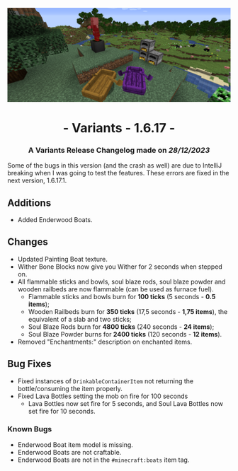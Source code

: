 ![Additions and Changes from 1.6.17](ChangelogPhoto.png)

# <center>- Variants - 1.6.17 -</center>
### <center>A Variants Release Changelog made on *28/12/2023*</center>

Some of the bugs in this version (and the crash as well) are due to IntelliJ breaking when I was going to test the features. These errors are fixed in the next version, 1.6.17.1.

## Additions
- Added Enderwood Boats.

## Changes
- Updated Painting Boat texture.
- Wither Bone Blocks now give you Wither for 2 seconds when stepped on.
- All flammable sticks and bowls, soul blaze rods, soul blaze powder and wooden railbeds are now flammable (can be used as furnace fuel).
    - Flammable sticks and bowls burn for **100 ticks** (5 seconds - **0.5 items**);
    - Wooden Railbeds burn for **350 ticks** (17,5 seconds - **1,75 items**), the equivalent of a slab and two sticks;
    - Soul Blaze Rods burn for **4800 ticks** (240 seconds - **24 items**);
    - Soul Blaze Powder burns for **2400 ticks** (120 seconds - **12 items**).
- Removed "Enchantments:" description on enchanted items. 

## Bug Fixes
- Fixed instances of ```DrinkableContainerItem``` not returning the bottle/consuming the item properly.
- Fixed Lava Bottles setting the mob on fire for 100 seconds
    - Lava Bottles now set fire for 5 seconds, and Soul Lava Bottles now set fire for 10 seconds.

### Known Bugs
- Enderwood Boat item model is missing.
- Enderwood Boats are not craftable.
- Enderwood Boats are not in the ```#minecraft:boats``` item tag.
